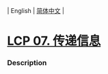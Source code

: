 | English | [简体中文](README.md) |

# [LCP 07. 传递信息](https://leetcode-cn.com/problems/chuan-di-xin-xi)
 ### Description
